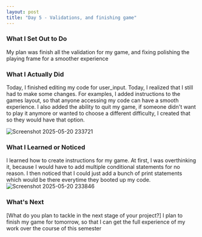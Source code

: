 ```yaml
---
layout: post
title: "Day 5 - Validations, and finishing game"
---
```


### What I Set Out to Do
My plan was finish all the validation for my game, and fixing polishing the playing frame for a smoother experience

### What I Actually Did
Today, I finished editing my code for user_input. Today, I realized that I still had to make some changes. For examples, I added instructions
to the games layout, so that anyone accessing my code can have a smooth experience. I also added the ability to quit my game, if someone didn't want to play it anymore or wanted to choose
a different difficulty, I created that so they would have that option.

![Screenshot 2025-05-20 233721](https://github.com/user-attachments/assets/d91a478c-7bbe-45be-9322-0b54a40a280e)




### What I Learned or Noticed
I learned how to create instructions for my game. At first, I was overthinking it, because I would have to add multiple conditional statements for no reason. 
I then noticed that I could just add a bunch of print statements which would be there everytime they booted up my code.
![Screenshot 2025-05-20 233846](https://github.com/user-attachments/assets/e027b2ad-9a1e-42a9-a44a-c44e4e7fa6a6)
### What's Next

[What do you plan to tackle in the next stage of your project?]
I plan to finish my game for tomorrow, so that I can get the full experience of my work over the course of this semester
